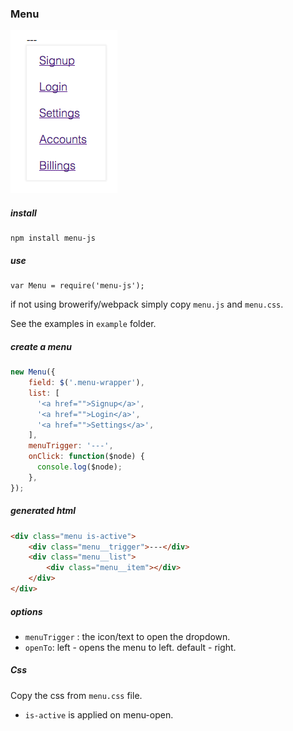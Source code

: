 ### Menu

![menu.png](menu.png)
##### install
    npm install menu-js

##### use

    var Menu = require('menu-js');

if not using browerify/webpack simply copy `menu.js` and `menu.css`.

See the examples in `example` folder.

##### create a menu

```javascript
new Menu({
    field: $('.menu-wrapper'),
    list: [
      '<a href="">Signup</a>',
      '<a href="">Login</a>',
      '<a href="">Settings</a>',
    ],
    menuTrigger: '---',
    onClick: function($node) {
      console.log($node);
    },
});
```

##### generated html

```html
<div class="menu is-active">
    <div class="menu__trigger">---</div>
    <div class="menu__list">
        <div class="menu__item"></div>
    </div>
</div>
```

##### options
 - `menuTrigger` : the icon/text to open the dropdown. 
 - `openTo`: left - opens the menu to left. default - right.


##### Css
Copy the css from `menu.css` file.

- `is-active` is applied on menu-open.









